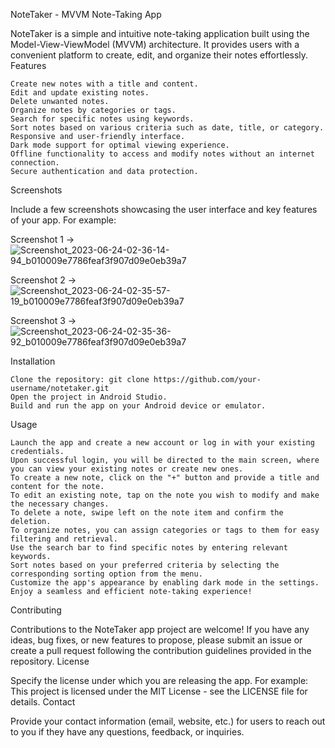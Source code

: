 NoteTaker - MVVM Note-Taking App

NoteTaker is a simple and intuitive note-taking application built using the Model-View-ViewModel (MVVM) architecture. It provides users with a convenient platform to create, edit, and organize their notes effortlessly.
Features

    Create new notes with a title and content.
    Edit and update existing notes.
    Delete unwanted notes.
    Organize notes by categories or tags.
    Search for specific notes using keywords.
    Sort notes based on various criteria such as date, title, or category.
    Responsive and user-friendly interface.
    Dark mode support for optimal viewing experience.
    Offline functionality to access and modify notes without an internet connection.
    Secure authentication and data protection.

Screenshots

Include a few screenshots showcasing the user interface and key features of your app. For example:

Screenshot 1  -> ![Screenshot_2023-06-24-02-36-14-94_b010009e7786feaf3f907d09e0eb39a7](https://github.com/jester-sys/EverNote-Android-App/assets/115554090/d28af497-56d6-4ab7-be4b-1245c04dd076)

Screenshot 2 -> ![Screenshot_2023-06-24-02-35-57-19_b010009e7786feaf3f907d09e0eb39a7](https://github.com/jester-sys/EverNote-Android-App/assets/115554090/1ef59a4d-db88-4cb0-bd3b-974eed972b14)

Screenshot 3 -> ![Screenshot_2023-06-24-02-35-36-92_b010009e7786feaf3f907d09e0eb39a7](https://github.com/jester-sys/EverNote-Android-App/assets/115554090/d774630e-5774-4b76-bfd8-b9ee70995205)

Installation

    Clone the repository: git clone https://github.com/your-username/notetaker.git
    Open the project in Android Studio.
    Build and run the app on your Android device or emulator.

Usage

    Launch the app and create a new account or log in with your existing credentials.
    Upon successful login, you will be directed to the main screen, where you can view your existing notes or create new ones.
    To create a new note, click on the "+" button and provide a title and content for the note.
    To edit an existing note, tap on the note you wish to modify and make the necessary changes.
    To delete a note, swipe left on the note item and confirm the deletion.
    To organize notes, you can assign categories or tags to them for easy filtering and retrieval.
    Use the search bar to find specific notes by entering relevant keywords.
    Sort notes based on your preferred criteria by selecting the corresponding sorting option from the menu.
    Customize the app's appearance by enabling dark mode in the settings.
    Enjoy a seamless and efficient note-taking experience!

Contributing

Contributions to the NoteTaker app project are welcome! If you have any ideas, bug fixes, or new features to propose, please submit an issue or create a pull request following the contribution guidelines provided in the repository.
License

Specify the license under which you are releasing the app. For example:
This project is licensed under the MIT License - see the LICENSE file for details.
Contact

Provide your contact information (email, website, etc.) for users to reach out to you if they have any questions, feedback, or inquiries.

